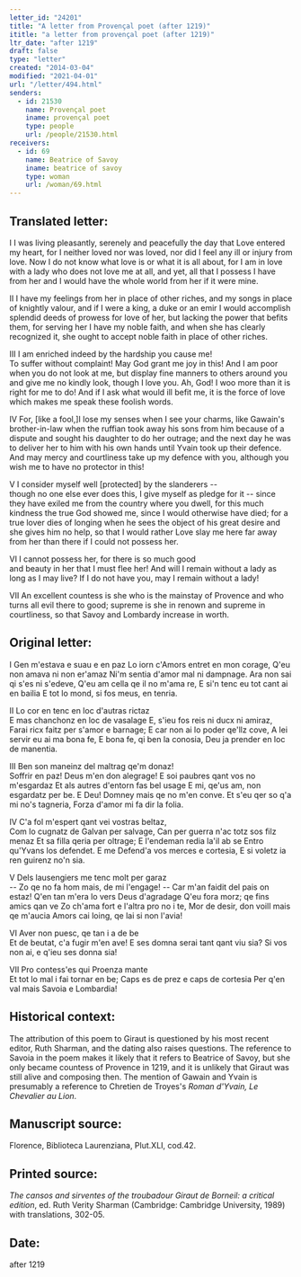 ```yaml
---
letter_id: "24201"
title: "A letter from Provençal poet (after 1219)"
ititle: "a letter from provençal poet (after 1219)"
ltr_date: "after 1219"
draft: false
type: "letter"
created: "2014-03-04"
modified: "2021-04-01"
url: "/letter/494.html"
senders:
  - id: 21530
    name: Provençal poet
    iname: provençal poet
    type: people
    url: /people/21530.html
receivers:
  - id: 69
    name: Beatrice of Savoy
    iname: beatrice of savoy
    type: woman
    url: /woman/69.html
---
```

<h2> Translated letter:</h2>I  I was living pleasantly, serenely and peacefully          
the day that Love entered my heart,
for I neither loved nor was loved,
nor did I feel any ill or injury from love.
Now I do not know what love is or what it is all about,
for I am in love with a lady who does not love me at all,
and yet, all that I possess I have from her
and I would have the whole world from her if it were mine.

II  I have my feelings from her in place of other riches, 
and my songs in place of knightly valour,
and if I were a king, a duke or an emir
I would accomplish splendid deeds of prowess for love of her,
but lacking the power that befits them,
for serving her I have my noble faith,
and when she has clearly recognized it,
she ought to accept noble faith in place of other riches.

III   I am enriched indeed by the hardship you cause me!   
To suffer without complaint! May God grant me joy in this!
And I am poor when you do not look at me,
but display fine manners to others around you
and give me no kindly look, though I love you.
Ah, God!  I woo more than it is right for me to do!
And if I ask what would ill befit me,
it is the force of love which makes me speak these foolish words.

IV   For, [like a fool,]I lose my senses when I see your charms,
like Gawain's brother-in-law when the ruffian
took away his sons from him because of a dispute
and sought his daughter to do her outrage;
and the next day he was to deliver her to him with his own hands
until Yvain took up their defence.  And
may mercy and courtliness take up my defence with you,
although you wish me to have no protector in this!

V   I consider myself well [protected] by the slanderers --  
though no one else ever does this, I give myself as pledge for it --
since they have exiled me from the country where you dwell,
for this much kindness the true God showed me,
since I would otherwise have died; for a true lover dies of longing
when he sees the object of his great desire and she gives him no help,
so that I would rather Love slay me here
far away from her than there if I could not possess her.

VI  I cannot possess her, for there is so much good  
and beauty in her that I must flee her!
And will I remain without a lady as long as I may live?
If I do not have you, may I remain without a lady!

VII  An excellent countess is she who is the mainstay of Provence
and who turns all evil there to good;
supreme is she in renown and supreme in courtliness,
so that Savoy and Lombardy increase in worth.
<h2 class="mt-4"> Original letter:</h2>I  Gen m'estava e suau e en paz              
Lo iorn c'Amors entret en mon corage,
Q'eu non amava ni non er'amaz
Ni'm sentia d'amor mal ni dampnage.
Ara non sai qi s'es ni s'edeve,
Q'eu am cella qe il no m'ama re,
E si'n tenc eu tot cant ai en bailia
E tot lo mond, si fos meus, en tenria.

II  Lo cor en tenc en loc d'autras rictaz     
E mas chanchonz en loc de vasalage
E, s'ieu fos reis ni ducx ni amiraz,
Farai ricx faitz per s'amor e barnage;
E car non ai lo poder qe'llz cove,
A lei servir eu ai ma bona fe,
E bona fe, qi ben la conosia,
Deu ja prender en loc de manentia.

III   Ben son maneinz del maltrag qe'm donaz!   
Soffrir en paz! Deus m'en don alegrage!
E soi paubres qant vos no m'esgardaz
Et als autres d'entorn fas bel usage
E mi, qe'us am, non esgardatz per be.
E Deu!  Domney mais qe no m'en conve.
Et s'eu qer so q'a mi no's tagneria,
Forza d'amor mi fa dir la folia.  

IV   C'a fol m'espert qant vei vostras beltaz,  
Com lo cugnatz de Galvan per salvage,
Can per guerra n'ac totz sos filz menaz
Et sa filla qeria per oltrage;
E l'endeman redia la'il ab se
Entro qu'Yvans los defendet.  E me
Defend'a vos merces e cortesia,
E si voletz ia ren guirenz no'n sia.

V  Dels lausengiers me tenc molt per garaz     
-- Zo qe no fa hom mais, de mi l'engage! --
Car m'an faidit del pais on estaz!
Q'en tan m'era lo vers Deus d'agradage
Q'eu fora morz; qe fins amics qan ve
Zo ch'ama fort e l'altra pro no i te,
Mor de desir, don voill mais qe m'aucia
Amors cai loing, qe lai si non l'avia!

VI  Aver non puesc, qe tan i a de be            
Et de beutat, c'a fugir m'en ave!
E ses domna serai tant qant viu sia?
Si vos non ai, e q'ieu ses donna sia!

VII  Pro contess'es qui Proenza mante           
Et tot lo mal i fai tornar en be;
Caps es de prez e caps de cortesia
Per q'en val mais Savoia e Lombardia!
<h2 class="mt-4"> Historical context:</h2><p>The attribution of this poem to Giraut is questioned by his most recent editor, Ruth Sharman, and the dating also raises questions. The reference to Savoia in the poem makes it likely that it refers to Beatrice of Savoy, but she only became countess of Provence in 1219, and it is unlikely that Giraut was still alive and composing then. The mention of Gawain and Yvain is presumably a reference to Chretien de Troyes's <em>Roman d'Yvain, Le Chevalier au Lion</em>.</p><h2 class="mt-4"> Manuscript source:</h2>Florence, Biblioteca Laurenziana, Plut.XLI, cod.42.
<h2 class="mt-4"> Printed source:</h2><p><em>The cansos and sirventes of the troubadour Giraut de Borneil: a critical edition</em>, ed. Ruth Verity Sharman (Cambridge: Cambridge University, 1989) with translations, 302-05.</p><h2 class="mt-4"> Date:</h2>after 1219